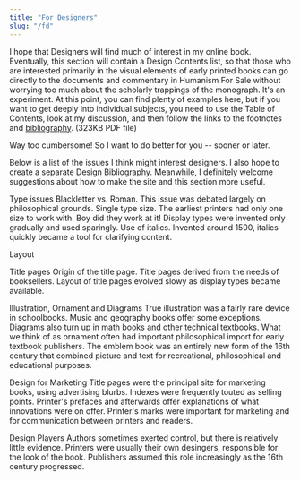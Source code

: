 ```yaml
---
title: "For Designers"
slug: "/fd"
---
```


I hope that Designers will find much of interest in my online book.
Eventually, this section will contain a Design Contents list, so that those who are interested primarily in the visual elements of early printed books can go directly to the documents and commentary in Humanism For Sale without worrying too much about the scholarly trappings of the monograph. It's an experiment. At this point, you can find plenty of examples here, but if you want to get deeply into individual subjects, you need to use the Table of Contents, look at my discussion, and then follow the links to the footnotes and <a href="bib.pdf">bibliography</a>. (323KB PDF file)

Way too cumbersome! So I want to do better for you -- sooner or later.

Below is a list of the issues I think might interest designers. I also hope to create a separate Design Bibliography. Meanwhile, I definitely welcome suggestions about how to make the site and this section more useful.

Type issues
     Blackletter vs. Roman. This issue was debated largely on philosophical grounds.
     Single type size. The earliest printers had only one size to work with. Boy did they work at it!
     Display types were invented only gradually and used sparingly.
     Use of italics. Invented around 1500, italics quickly became a tool for clarifying content.

Layout

Title pages
     Origin of the title page. Title pages derived from the needs of booksellers.
     Layout of title pages evolved slowy as display types became available.

Illustration, Ornament and Diagrams
     True illustration was a fairly rare device in schoolbooks. Music and geography books offer some exceptions.
     Diagrams also turn up in math books and other technical textbooks.
     What we think of as ornament often had important philosophical import for early textbook publishers.
     The emblem book was an entirely new form of the 16th century that combined picture and text for recreational, philosophical and educational purposes.

Design for Marketing
     Title pages were the principal site for marketing books, using advertising blurbs.
     Indexes were frequently touted as selling points.
     Printer's prefaces and afterwards offer explanations of what innovations were on offer.
     Printer's marks were important for marketing and for communication between printers and readers.

Design Players
     Authors sometimes exerted control, but there is relatively little evidence.
     Printers were usually their own desingers, responsible for the look of the book.
     Publishers assumed this role increasingly as the 16th century progressed.